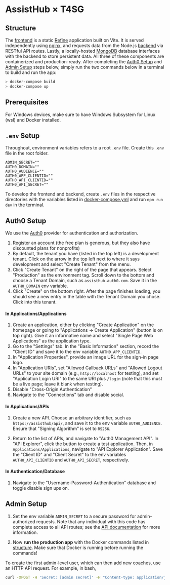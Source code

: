 # AssistHub × T4SG

## Structure

The [frontend](frontend) is a static [Refine](https://refine.dev/) application built on Vite. It is served independently using [nginx](https://nginx.org/en/), and requests data from the Node.js [backend](backend) via RESTful API routes. Lastly, a locally-hosted [MongoDB](https://www.mongodb.com/) database interfaces with the backend to store persistent data. All three of these components are containerized and production-ready. After completing the [Auth0 Setup](#auth0) and [Admin Setup](#admin) steps below, simply run the two commands below in a terminal to build and run the app:

```bash
> docker-compose build
> docker-compose up
```

## Prerequisites
For Windows devices, make sure to have Windows Subsystem for Linux (wsl) and Docker installed.

## `.env` Setup
Throughout, environment variables refers to a root `.env` file. Create this `.env` file in the root folder.
```env
ADMIN_SECRET=""
AUTH0_DOMAIN=""
AUTH0_AUDIENCE=""
AUTH0_APP_CLIENTID=""
AUTH0_API_CLIENTID=""
AUTH0_API_SECRET=""
```

To develop the frontend and backend, create `.env` files in the respective directories with the variables listed in [docker-compose.yml](docker-compose.yml) and run `npm run dev` in the terminal.

## <a name="auth0"></a>Auth0 Setup

We use the [Auth0](https://auth0.com/) provider for authentication and authorization. 

1. Register an account (the free plan is generous, but they also have discounted plans for nonprofits)
2. By default, the tenant you have (listed in the top left) is a development tenant. Click on the arrow in the top left next to where it says development and select "Create Tenant" from the menu.
3. Click "Create Tenant" on the right of the page that appears. Select "Production" as the environment tag. Scroll down to the bottom and choose a Tenant Domain, such as `assisthub.auth0.com`. Save it in the `AUTH0_DOMAIN` env variable.
4. Click "Create" on the bottom right. After the page finishes loading, you should see a new entry in the table with the Tenant Domain you chose. Click into this tenant.

#### In Applications/Applications

1. Create an application, either by clicking "Create Application" on the homepage or going to "Applications -> Create Application" (button is on top right). Give it an informative name and select "Single Page Web Applications" as the application type. 
2. Go to the "Settings" tab. In the "Basic Information" section, record the "Client ID" and save it to the env variable `AUTH0_APP_CLIENTID`. 
3. In "Application Properties", provide an image URL for the sign-in page logo. 
4. In "Application URIs", set "Allowed Callback URLs" and "Allowed Logout URLs" to your site domain (e.g., `http://localhost` for testing), and set "Application Login URI" to the same URI plus `/login` (note that this must be a live page; leave it blank when testing). 
5. Disable "Cross-Origin Authentication"
6. Navigate to the "Connections" tab and disable social.

#### In Applications/APIs

1. Create a new API. Choose an arbitrary identifier, such as `https://assisthub/api/`, and save it to the env variable `AUTH0_AUDIENCE`. Ensure that "Signing Algorithm" is set to `RS256`.

2. Return to the list of APIs, and navigate to "Auth0 Management API". In "API Explorer", click the button to create a test application. Then, in `Applications/Applications`, navigate to "API Explorer Application". Save the "Client ID" and "Client Secret" to the env variables `AUTH0_API_CLIENTID` and `AUTH0_API_SECRET`, respectively.

#### In Authentication/Database

1. Navigate to the "Username-Password-Authentication" database and toggle disable sign ups on.

## <a name="admin"></a> Admin Setup

1. Set the env variable `ADMIN_SECRET` to a secure password for admin-authorized requests. Note that any individual with this code has complete access to all API routes; see the [API documentation](docs.md) for more information. 

2. Now **run the production app** with the Docker commands listed in [structure](readme.md#structure). Make sure that Docker is running before running the commands!

To create the first admin-level user, which can then add new coaches, use an HTTP API request. For example, in bash,
```bash
curl -XPOST -H 'Secret: [admin secret]' -H "Content-type: application/json" -d '{"name": [your name], "email": [your email], "admin": true}' '[domain]:5000/api/coaches'
```